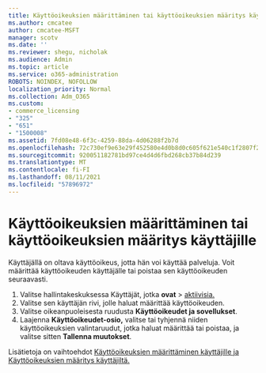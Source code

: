 ```yaml
---
title: Käyttöoikeuksien määrittäminen tai käyttöoikeuksien määritys käyttäjille
ms.author: cmcatee
author: cmcatee-MSFT
manager: scotv
ms.date: ''
ms.reviewer: shegu, nicholak
ms.audience: Admin
ms.topic: article
ms.service: o365-administration
ROBOTS: NOINDEX, NOFOLLOW
localization_priority: Normal
ms.collection: Adm_O365
ms.custom:
- commerce_licensing
- "325"
- "651"
- "1500008"
ms.assetid: 7fd08e48-6f3c-4259-88da-4d06288f2b7d
ms.openlocfilehash: 72c730ef9e63e29f452580e4d0b8d0c605f621e540c1f2807f284c47aeaa37f5
ms.sourcegitcommit: 920051182781bd97ce4d4d6fbd268cb37b84d239
ms.translationtype: MT
ms.contentlocale: fi-FI
ms.lasthandoff: 08/11/2021
ms.locfileid: "57896972"
---
```

# <a name="assign-or-unassign-licenses-to-users"></a>Käyttöoikeuksien määrittäminen tai käyttöoikeuksien määritys käyttäjille

Käyttäjällä on oltava käyttöoikeus, jotta hän voi käyttää palveluja. Voit määrittää käyttöoikeuden käyttäjälle tai poistaa sen käyttöoikeuden seuraavasti.
  
1. Valitse hallintakeskuksessa Käyttäjät, jotka **ovat** \> [aktiivisia.](https://go.microsoft.com/fwlink/p/?linkid=834822)
2. Valitse sen käyttäjän rivi, jolle haluat määrittää käyttöoikeuden.
3. Valitse oikeanpuoleisesta ruudusta **Käyttöoikeudet ja sovellukset**.
4. Laajenna **Käyttöoikeudet-osio,** valitse tai tyhjennä niiden käyttöoikeuksien valintaruudut, jotka haluat määrittää tai poistaa, ja valitse sitten **Tallenna muutokset**.

Lisätietoja on vaihtoehdot [Käyttöoikeuksien määrittäminen käyttäjille ja](https://docs.microsoft.com/microsoft-365/admin/manage/assign-licenses-to-users) [Käyttöoikeuksien määritys käyttäjiltä.](https://docs.microsoft.com/microsoft-365/admin/manage/remove-licenses-from-users)